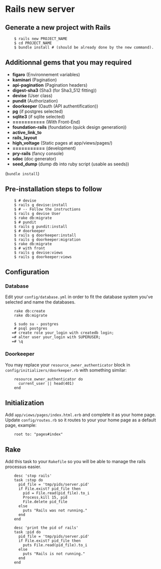 Rails new server
================

## Generate a new project with Rails

```
    $ rails new PROJECT_NAME
    $ cd PROJECT_NAME
    $ bundle install # (should be already done by the new command).
```

## Additionnal gems that you may required

- **figaro** (Environnement variables)
- **kaminari** (Pagination)
- **api-pagination** (Pagination headers)
- **digest-sha3** (Sha3 (for Sha3_512 fitting))
- **devise** (User class)
- **pundit** (Authorization)
- **doorkeeper** (Oauth (API authentification))
- **pg** (if postgres selected)
- **sqlite3** (if sqlite selected)
- **===========** (With Front-End)
- **foundation-rails** (foundation (quick design generation))
- **active_link_to**
- **rails_layout**
- **high_voltage** (Static pages at app/views/pages/)
- **===========** (development)
- **pry-rails** (fancy console)
- **sdoc** (doc generator)
- **seed_dump** (dump db into ruby script (usable as seeds))

(`bundle install`)

## Pre-installation steps to follow

```
    $ # devise
    $ rails g devise:install
    $ # -- Follow the instructions
    $ rails g devise User
    $ rake db:migrate
    $ # pundit
    $ rails g pundit:install
    $ # doorkeeper
    $ rails g doorkeeper:install
    $ rails g doorkeeper:migration
    $ rake db:migrate
    $ # with front
    $ rails g devise:views
    $ rails g doorkeeper:views
```

## Configuration

### Database

Edit your `config/database.yml` in order to fit the database system you've selected and name the databases.

```
    rake db:create
    rake db:migrate
```

```
    $ sudo su - postgres
    # psql postgres
   =# create role your_login with createdb login;
   =# alter user your_login with SUPERUSER;
   =# \q
```

### Doorkeeper

You may replace your `resource_owner_authenticator` block in `config/initializers/doorkeeper.rb` with something similar:

```
    resource_owner_authenticator do
      current_user || head(401)
    end
```

## Initialization

Add `app/views/pages/index.html.erb` and complete it as your home page.  
Update `config/routes.rb` so it routes to your your home page as a default page, example:

```
    root to: "pages#index"
```

## Rake

Add this task to your `Rakefile` so you will be able to manage the rails processus easier.

```
    desc 'stop rails'
    task :stop do
      pid_file = 'tmp/pids/server.pid'
      if File.exist? pid_file then
        pid = File.read(pid_file).to_i
        Process.kill 15, pid
        File.delete pid_file
      else
        puts "Rails was not running."
      end
    end
    
    desc 'print the pid of rails'
    task :pid do
      pid_file = 'tmp/pids/server.pid'
      if File.exist? pid_file then
        puts File.read(pid_file).to_i
      else
        puts "Rails is not running."
      end
    end
```
